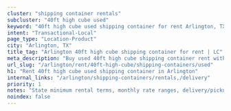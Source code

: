 ```yaml
---
cluster: "shipping container rentals"
subcluster: "40ft high cube used"
keyword: "40ft high cube used shipping container for rent Arlington, TX"
intent: "Transactional-Local"
page_type: "Location-Product"
city: "Arlington, TX"
title_tag: "Arlington 40ft high cube shipping container for rent | LC"
meta_description: "Buy used 40ft high cube shipping container rent with local delivery in Arlington, TX. LC Container — local Since 2003. Request a fast quote today."
url_slug: "/arlington/rent/40ft-high-cube/shipping-containers/used"
h1: "Rent 40ft high cube used shipping container in Arlington"
internal_links: "/arlington/shipping-containers/rentals,/delivery"
priority: 1
notes: "State minimum rental terms, monthly rate ranges, delivery/pickup fees, service area."
noindex: false
---
```


<!-- TODO: Add unique city/inventory copy, images, and internal links here. -->
